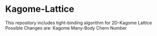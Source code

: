 # Kagome-Lattice
This repository includes tight-binding algorithm for 2D-Kagome Lattice 
Possible Changes are: Kagome Many-Body Chern Number 
